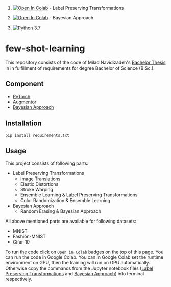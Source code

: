  1. [![Open In Colab](https://colab.research.google.com/assets/colab-badge.svg)](https://colab.research.google.com/github/miladnavi/few-shot-learning/blob/master/Google_Colab_Script.ipynb) - Label Preserving Transformations
2. [![Open In Colab](https://colab.research.google.com/assets/colab-badge.svg)](https://colab.research.google.com/github/miladnavi/few-shot-learning/blob/master/Bayesian_Google_Colab_Script.ipynb) - Bayesian Approach

3. [![Python 3.7](https://img.shields.io/badge/python-3.7-blue.svg)](https://www.python.org/downloads/release/python-360/)

# few-shot-learning
This repository consists of the code of Milad Navidizadeh's [Bachelor Thesis
](https://github.com/miladnavi/thesis/tree/master)in in fulfillment of requirements for degree
Bachelor of Science (B.Sc.).



## Component
- [PyTorch](https://pytorch.org/)
- [Augmentor](https://github.com/mdbloice/Augmentor)
- [Bayesian Approach](https://github.com/toantm/pytorch-bda)

## Installation
```python
pip install requirements.txt
```

## Usage

This project consists of following parts:

- Label Preserving Transformations
    - Image Translations
    - Elastic Distortions
    - Stroke Warping
    - Ensemble Learning & Label Preserving Transformations
    - Color Randomization & Ensemble Learning
- Bayesian Approach
    - Random Erasing & Bayesian Approach

All above mentioned parts are available for following datasets:

- MNIST
- Fashion-MNIST
- Cifar-10

To run the code click on `Open in Colab` badges on the top of this page. You can run the code in
Google Colab. You can in Google Colab set the runtime environment on GPU, then the training will run on
GPU automatically. Otherwise copy the commands from the Jupyter notebook files ([Label Preserving
Transformations](https://github.com/miladnavi/few-shot-learning/blob/master/Google_Colab_Script.ipynb)
and 
[Bayesian
Approach](https://github.com/miladnavi/few-shot-learning/blob/master/Bayesian_Google_Colab_Script.ipynb))
into terminal respectively.
